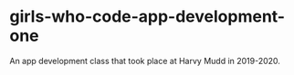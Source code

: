 # girls-who-code-app-development-one

An app development class that took place at Harvy Mudd in 2019-2020.
